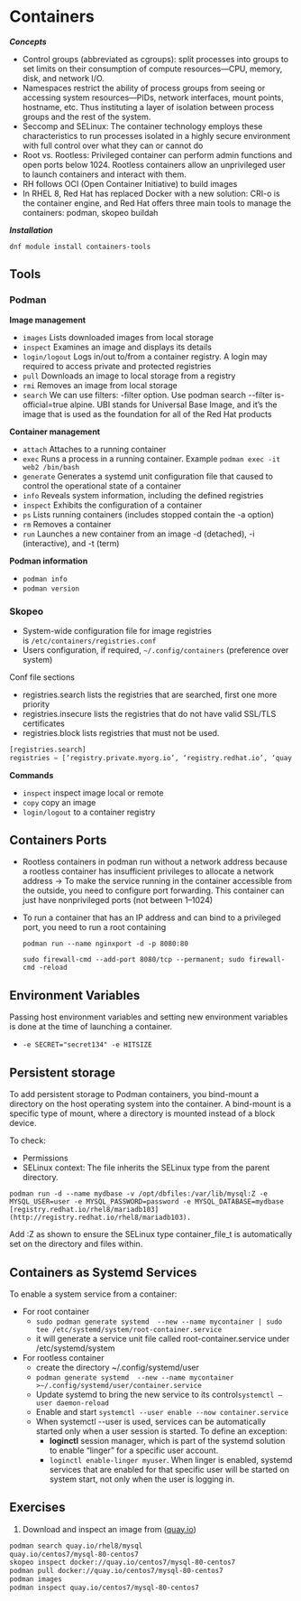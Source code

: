 # Containers

***Concepts***

- Control groups (abbreviated as cgroups): split processes into groups to set limits on their consumption of compute resources—CPU, memory, disk, and network I/O.
- Namespaces restrict the ability of process groups from seeing or accessing system resources—PIDs, network interfaces, mount points, hostname, etc. Thus instituting a layer of isolation between process groups and the rest of the system.
- Seccomp and SELinux: The container technology employs these characteristics to run processes isolated in a highly secure environment with full control over what they can or cannot do
- Root vs. Rootless: Privileged container can perform admin functions and open ports below 1024. Rootless containers allow an unprivileged user to launch containers and interact with them.
- RH follows OCI (Open Container Initiative) to build images
- In RHEL 8, Red Hat has replaced Docker with a new solution: CRI-o is the container engine, and Red Hat offers three main tools to manage the containers: podman, skopeo buildah

***Installation***

`dnf module install containers-tools`

## Tools

### Podman

**Image management**

- `images` Lists downloaded images from local storage
- `inspect` Examines an image and displays its details
- `login/logout` Logs in/out to/from a container registry. A login may required to access private and protected registries
- `pull` Downloads an image to local storage from a registry
- `rmi` Removes an image from local storage
- `search` We can use filters: -filter option. Use podman search --filter is-official=true alpine. UBI stands for Universal Base Image, and it’s the image that is used as the foundation for all of the Red Hat products

**Container management**

- `attach` Attaches to a running container
- `exec` Runs a process in a running container. Example `podman exec -it web2 /bin/bash`
- `generate` Generates a systemd unit configuration file that caused to control the operational state of a container
- `info` Reveals system information, including the defined registries
- `inspect` Exhibits the configuration of a container
- `ps` Lists running containers (includes stopped contain the -a option)
- `rm` Removes a container
- `run` Launches a new container from an image -d (detached), -i (interactive), and -t (term)

**Podman information**

- `podman info`
- `podman version`

### Skopeo

- System-wide configuration file for image registries is `/etc/containers/registries.conf`
- Users configuration, if required, `~/.config/containers` (preference over system)

Conf file sections

- registries.search lists the registries that are searched, first one more priority
- registries.insecure lists the registries that do not have valid SSL/TLS certificates
- registries.block lists registries that must not be used.

```python
[registries.search]
registries = [‘registry.private.myorg.io’, ‘registry.redhat.io’, ‘quay.io’, ‘docker.io’]
```

****Commands****

- `inspect` inspect image local or remote
- `copy` copy an image
- `login/logout` to a container registry

## Containers Ports

- Rootless containers in podman run without a network address because a rootless container has insufficient privileges to allocate a network address → To make the service running in the container accessible from the outside, you need to configure port forwarding. This container can just have nonprivileged ports (not between 1–1024)
- To run a container that has an IP address and can bind to a privileged port, you need to run a root containing

    `podman run --name nginxport -d -p 8080:80`

    `sudo firewall-cmd --add-port 8080/tcp --permanent; sudo firewall-cmd -reload`

## Environment Variables

Passing host environment variables and setting new environment variables is done at the time of launching a container.

- `-e SECRET="secret134" -e HITSIZE`

## Persistent storage

To add persistent storage to Podman containers, you bind-mount a directory on the host operating system into the container. A bind-mount is a specific type of mount, where a directory is mounted instead of a block device.

To check:

- Permissions
- SELinux context: The file inherits the SELinux type from the parent directory.

`podman run -d --name mydbase -v /opt/dbfiles:/var/lib/mysql:Z -e MYSQL_USER=user -e MYSQL_PASSWORD=password -e MYSQL_DATABASE=mydbase [registry.redhat.io/rhel8/mariadb103](http://registry.redhat.io/rhel8/mariadb103).`

Add :Z as shown to ensure the SELinux type container_file_t is automatically set on the directory and files within.

## Containers as Systemd Services

To enable a system service from a container:

- For root container
  - `sudo podman generate systemd  --new --name mycontainer | sudo tee /etc/systemd/system/root-container.service`
  - it will generate a service unit file called root-container.service under /etc/systemd/system
- For rootless container
  - create the directory ~/.config/systemd/user
  - `podman generate systemd  --new --name mycontainer >~/.config/systemd/user/container.service`
  - Update systemd to bring the new service to its control`systemctl —user daemon-reload`
  - Enable and start `systemctl --user enable --now container.service`
  - When systemctl --user is used, services can be automatically started only when a user session is started.  To define an exception:
    - **loginctl** session manager, which is part of the systemd solution to enable “linger” for a specific user account.
    - `loginctl enable-linger myuser`. When linger is enabled, systemd services that are enabled for that specific user will be started on system start, not only when the user is logging in.

## Exercises

1. Download and inspect an image from ([quay.io](http://quay.io/))

```bash
podman search quay.io/rhel8/mysql
quay.io/centos7/mysql-80-centos7
skopeo inspect docker://quay.io/centos7/mysql-80-centos7
podman pull docker://quay.io/centos7/mysql-80-centos7
podman images
podman inspect quay.io/centos7/mysql-80-centos7
```
